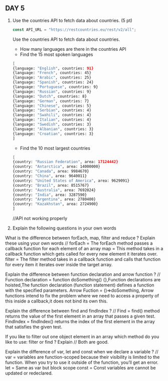 ## DAY 5

1. Use the countries API to fetch data about countries. (5 pt)

   ```js
   const API_URL = "https://restcountries.eu/rest/v2/all";
   ```

   Use the countries API to fetch data about countries.

   - How many languages are there in the countries API
   - Find the 15 most spoken languages

   ```sh
   [
   {language: "English", countries: 91}
   {language: "French", countries: 45}
   {language: "Arabic", countries: 25}
   {language: "Spanish", countries: 24}
   {language: "Portuguese", countries: 9}
   {language: "Russian", countries: 9}
   {language: "Dutch", countries: 8}
   {language: "German", countries: 7}
   {language: "Chinese", countries: 5}
   {language: "Serbian", countries: 4}
   {language: "Swahili", countries: 4}
   {language: "Italian", countries: 4}
   {language: "Swedish", countries: 3}
   {language: "Albanian", countries: 3}
   {language: "Croatian", countries: 3}
   ]
   ```

   - Find the 10 most largest countries

   ```sh
   [
   {country: "Russian Federation", area: 17124442}
   {country: "Antarctica", area: 14000000}
   {country: "Canada", area: 9984670}
   {country: "China", area: 9640011}
   {country: "United States of America", area: 9629091}
   {country: "Brazil", area: 8515767}
   {country: "Australia", area: 7692024}
   {country: "India", area: 3287590}
   {country: "Argentina", area: 2780400}
   {country: "Kazakhstan", area: 2724900}
   ]
   ```

   //API not working properly

2. Explain the following questions in your own words

What is the difference between forEach, map, filter and reduce ? Explain these using your own words
//
forEach = The forEach method passes a callback function for each element of an array
map = This method takes in a callback function which gets called for every new element it iterates over.
filter = The filter method takes in a callback function and calls that function for every item it iterates over inside the target array.

Explain the difference between function declaration and arrow function ?
//
Function declaration = function doSomething() {},Function declarations are hoisted,The function declaration (function statement) defines a function with the specified parameters.
Arrow Fuction = ()=>doSomething, Arrow functions intend to fix the problem where we need to access a property of this inside a callback,it does not bind its own this.

Explain the difference between find and findIndex ?
//
Find = find() method returns the value of the first element in an array that passes a given test.
FindIndex = findIndex() returns the index of the first element in the array that satisfies the given test.

If you like to filter out one object element in an array which method do you like to use: filter or find ? Explain
// Both are good.

Explain the difference of var, let and const when we declare a variable ?
//
var = variables are function-scoped because their visibility is limited to the function. When you try to use it outside of the function, you’ll get an error.
let = Same as var but block scope
const = Const variables are cannot be updated or redeclared.

